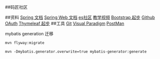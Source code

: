 ##码匠社区

##资料
[Spring 文档](https://spring.io/guides)
[Spring Web 文档](https://spring.io/guides/gs/serving-web-content/)
[es社区](https://elasticsearch.cn/explore)
[教学视频](https://www.bilibili.com/video/av50200264/?p=3)
[Bootstrap 起步](https://v3.bootcss.com/getting-started/)
[Github OAuth](https://developer.github.com/apps/building-oauth-apps/creating-an-oauth-app/)
[Thymeleaf 起步](https://www.thymeleaf.org/doc/tutorials/3.0/usingthymeleaf.html)
##工具
[Git](https://git-scm.com/download)
[Visual Paradigm](https://www.visual-paradigm.com/cn/)
[PostMan](https://chrome.google.com/webstore/detail/coohjcphdfgbiolnekdpbcijmhambjff)

mybatis generation 迁移
```sh
mvn flyway:migrate
```
~~~
mvn -Dmybatis.generator.overwrite=true mybatis-generator:generate
~~~